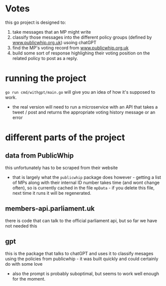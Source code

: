 # Votes


this go project is designed to:
1) take messages that an MP might write
2) classify those messages into the different policy groups (defined by www.publicwhip.org.uk) usoing chatGPT
3) find the MP's voting record from www.publicwhip.org.uk 
4) build some sort of response highlighing their voting position on the related policy to post as a reply.

# running the project

`go run cmd/withgpt/main.go` will give you an idea of how it's supposed to work.
* the real version will need to run a microservice with an API that takes a tweet / post and returns the appropriate voting history message or an error

# different parts of the project
## data from PublicWhip
this unfortunately has to be scraped from their website
* that is largely what the `publicwhip` package does
however - getting a list of MPs along with their internal ID number takes time (and wont change often), so is currently cached in the file `mpData` - if you delete this file, next time it runs it will be regenerated. 


## members-api.parliament.uk
there is code that can talk to the official parliament api, but so far we have not needed this

## gpt
this is the package that talks to chatGPT and uses it to classify mesages using the policies from publicwhip - it was built quickly and could certainly do with some love
- also the prompt is probably suboptimal, but seems to work well enough for the moment.

